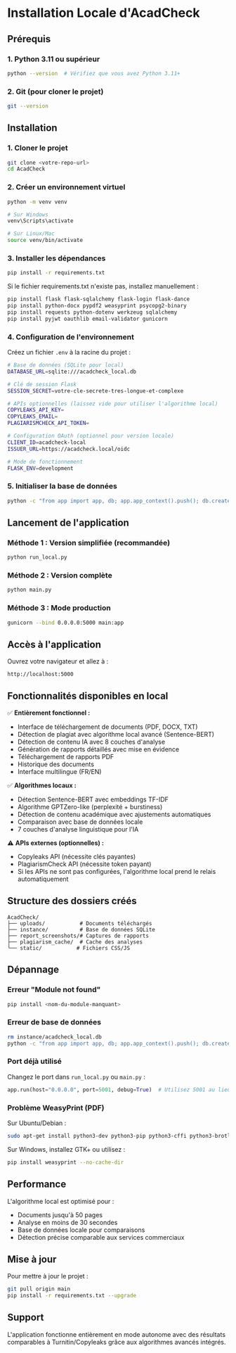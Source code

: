 # Installation Locale d'AcadCheck

## Prérequis

### 1. Python 3.11 ou supérieur
```bash
python --version  # Vérifiez que vous avez Python 3.11+
```

### 2. Git (pour cloner le projet)
```bash
git --version
```

## Installation

### 1. Cloner le projet
```bash
git clone <votre-repo-url>
cd AcadCheck
```

### 2. Créer un environnement virtuel
```bash
python -m venv venv

# Sur Windows
venv\Scripts\activate

# Sur Linux/Mac
source venv/bin/activate
```

### 3. Installer les dépendances
```bash
pip install -r requirements.txt
```

Si le fichier requirements.txt n'existe pas, installez manuellement :
```bash
pip install flask flask-sqlalchemy flask-login flask-dance
pip install python-docx pypdf2 weasyprint psycopg2-binary
pip install requests python-dotenv werkzeug sqlalchemy
pip install pyjwt oauthlib email-validator gunicorn
```

### 4. Configuration de l'environnement

Créez un fichier `.env` à la racine du projet :
```bash
# Base de données (SQLite pour local)
DATABASE_URL=sqlite:///acadcheck_local.db

# Clé de session Flask
SESSION_SECRET=votre-cle-secrete-tres-longue-et-complexe

# APIs optionnelles (laissez vide pour utiliser l'algorithme local)
COPYLEAKS_API_KEY=
COPYLEAKS_EMAIL=
PLAGIARISMCHECK_API_TOKEN=

# Configuration OAuth (optionnel pour version locale)
CLIENT_ID=acadcheck-local
ISSUER_URL=https://acadcheck.local/oidc

# Mode de fonctionnement
FLASK_ENV=development
```

### 5. Initialiser la base de données
```bash
python -c "from app import app, db; app.app_context().push(); db.create_all(); print('Base de données créée')"
```

## Lancement de l'application

### Méthode 1 : Version simplifiée (recommandée)
```bash
python run_local.py
```

### Méthode 2 : Version complète
```bash
python main.py
```

### Méthode 3 : Mode production
```bash
gunicorn --bind 0.0.0.0:5000 main:app
```

## Accès à l'application

Ouvrez votre navigateur et allez à :
```
http://localhost:5000
```

## Fonctionnalités disponibles en local

✅ **Entièrement fonctionnel :**
- Interface de téléchargement de documents (PDF, DOCX, TXT)
- Détection de plagiat avec algorithme local avancé (Sentence-BERT)
- Détection de contenu IA avec 8 couches d'analyse
- Génération de rapports détaillés avec mise en évidence
- Téléchargement de rapports PDF
- Historique des documents
- Interface multilingue (FR/EN)

✅ **Algorithmes locaux :**
- Détection Sentence-BERT avec embeddings TF-IDF
- Algorithme GPTZero-like (perplexité + burstiness)
- Détection de contenu académique avec ajustements automatiques
- Comparaison avec base de données locale
- 7 couches d'analyse linguistique pour l'IA

⚠️ **APIs externes (optionnelles) :**
- Copyleaks API (nécessite clés payantes)
- PlagiarismCheck API (nécessite token payant)
- Si les APIs ne sont pas configurées, l'algorithme local prend le relais automatiquement

## Structure des dossiers créés

```
AcadCheck/
├── uploads/           # Documents téléchargés
├── instance/          # Base de données SQLite
├── report_screenshots/# Captures de rapports
├── plagiarism_cache/  # Cache des analyses
└── static/           # Fichiers CSS/JS
```

## Dépannage

### Erreur "Module not found"
```bash
pip install <nom-du-module-manquant>
```

### Erreur de base de données
```bash
rm instance/acadcheck_local.db
python -c "from app import app, db; app.app_context().push(); db.create_all()"
```

### Port déjà utilisé
Changez le port dans `run_local.py` ou `main.py` :
```python
app.run(host="0.0.0.0", port=5001, debug=True)  # Utilisez 5001 au lieu de 5000
```

### Problème WeasyPrint (PDF)
Sur Ubuntu/Debian :
```bash
sudo apt-get install python3-dev python3-pip python3-cffi python3-brotli libpango-1.0-0 libharfbuzz0b libpangoft2-1.0-0
```

Sur Windows, installez GTK+ ou utilisez :
```bash
pip install weasyprint --no-cache-dir
```

## Performance

L'algorithme local est optimisé pour :
- Documents jusqu'à 50 pages
- Analyse en moins de 30 secondes
- Base de données locale pour comparaisons
- Détection précise comparable aux services commerciaux

## Mise à jour

Pour mettre à jour le projet :
```bash
git pull origin main
pip install -r requirements.txt --upgrade
```

## Support

L'application fonctionne entièrement en mode autonome avec des résultats comparables à Turnitin/Copyleaks grâce aux algorithmes avancés intégrés.